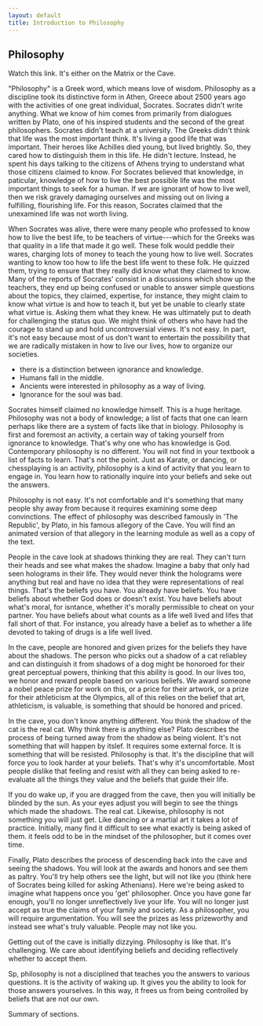 ```yaml
---
layout: default
title: Introduction to Philosophy
---
```






## Philosophy ##

Watch this link. It's either on the Matrix or the Cave. 

"Philosophy" is a Greek word, which means love of wisdom. Philosophy as a discipline took its distinctive form in Athen, Greece about 2500 years ago with the activities of one great individual, Socrates. Socrates didn't write anything. What we know of him comes from primarily from dialogues written by Plato, one of his inspired students and the second of the great philosophers. Socrates didn't teach at a university. The Greeks didn't think that life was the most important think. It's living a good life that was important. Their heroes like Achilles died young, but lived brightly. So, they cared how to distinguish them in this life.  He didn't lecture. Instead, he spent his days talking to the citizens of Athens trying to understand what those citizens claimed to know. For Socrates believed that knowledge, in paticular, knowledge of how to live the best possible life was the most important things to seek for a human. If we are ignorant of how to live well, then we risk gravely damaging ourselves and missing out on living a fulfilling, flourishing life. For this reason, Socrates claimed that the unexamined life was not worth living. 

When Socrates was alive, there were many people who professed to know how to live the best life, to be teachers of virtue---which for the Greeks was that quality in a life that made it go well. These folk would peddle their wares, charging lots of money to teach the young how to live well. Socrates wanting to know too how to life the best life went to these folk. He quizzed them, trying to ensure that they really did know what they claimed to know. Many of the reports of Socrates' consist in a discussions which show up the teachers, they end up being confused or unable to answer simple questions about the topics, they claimed, expertise, for instance, they might claim to know what virtue is and how to teach it, but yet be unable to clearly state what virtue is. Asking them what they knew. He was ultimately put to death for challenging the status quo. We might think of others who have had the courage to stand up and hold uncontroversial views. It's not easy. In part, it's not easy because most of us don't want to entertain the possibility that we are radically mistaken in how to live our lives, how to organize our societies.

+ there is a distinction between ignorance and knowledge. 
+ Humans fall in the middle. 
+ Ancients were interested in philosophy as a way of living. 
+ Ignorance for the soul was bad. 



Socrates himself claimed no knowledge himself. This is a huge heritage. Philosophy was not a body of knowledge; a list of facts that one can learn perhaps like there are a system of facts like that in biology. Philosophy is first and foremost an activity, a certain way of taking yourself from ignorance to knowledge. That's why one who has knowledge is God. Contemporary philosophy is no different. You will not find in your textbook a list of facts to learn. That's not the point. Just as Karate, or dancing, or chessplaying is an activity, philosophy is a kind of activity that you learn to engage in. You learn how to rationally inquire into your beliefs and seke out the answers. 

Philosophy is not easy. It's not comfortable and it's something that many people shy away from because it requires examining some deep convinctions. The effect of philosophy was described famously in 'The Republic', by Plato, in his famous allegory of the Cave. You will find an animated version of that allegory in the learning module as well as a copy of the text. 


People in the cave look at shadows thinking they are real. They can't turn their heads and see what makes the shadow. Imagine a baby that only had seen holograms in their life. They would never think the holograms were anything but real and have no idea that they were representations of real things. That's the beliefs you have. You already have beliefs. You have beliefs about whether God does or doesn't exist. You have beliefs about what's moral, for isntance, whether it's morally permissible to cheat on your partner. You have beliefs about what counts as a life well lived and lifes that fall short of that. For instance, you already have a belief as to whether a life devoted to taking of drugs is a life well lived. 

In the cave, people are honored and given prizes for the beliefs they have about the shadows. The person who picks out a shadow of a cat reliabley and can distinguish it from shadows of a dog might be honoroed for their great perceptual powers, thinking that this ability is good. In our lives too, we honor and reward people based on various beliefs. We award someone a nobel peace prize for work on this, or a price for their artwork, or a prize for their athleticism at the Olympics, all of this relies on the belief that art, athleticism, is valuable, is something that should be honored and priced. 

In the cave, you don't know anything different. You think the shadow of the cat is the real cat. Why think there is anything else? Plato describes the process of being turned away from the shadow as being violent. It's not something that will happen by itslef. It requires some external force. It is something that will be resisted. Philosophy is that. It's the discipline that will force you to look harder at your beliefs. That's why it's uncomfortable. Most people dislike that feeling and resist with all they can being asked to re-evaluate all the things they value and the beliefs that guide their life. 

If you do wake up, if you are dragged from the cave, then you will initially be blinded by the sun. As your eyes adjust you will begin to see the things which made the shadows. The real cat. Likewise, philosophy is not something you will just get. Like dancing or a martial art it takes a lot of practice. Initially, many find it difficult to see what exactly is being asked of them. it feels odd to be in the mindset of the philosopher, but it comes over time. 

Finally, Plato describes the process of descending back into the cave and seeing the shadows. You will look at the awards and honors and see them as paltry. You'll try help others see the light, but will not like you (think here of Socrates being killed for asking Athenians). Here we're being asked to imagine what happens once you 'get' philosopher. Once you have gone far enough, you'll no longer unreflectively live your life. You will no longer just accept as true the claims of your family and society. As a philosopher, you will require argumentation. You will see the prizes as less prizeworthy and instead see what's truly valuable. People may not like you.  

Getting out of the cave is initially dizzying. Philosophy is like that. It's challenging. We care about identifying beliefs and deciding reflectively whether to accept them. 

Sp, philosophy is not a disciplined that teaches you the answers to various questions. It is the activity of waking up. It gives you the ability to look for those answers yourselves. In this way, it frees us from being controlled by beliefs that are not our own. 

Summary of sections. 





